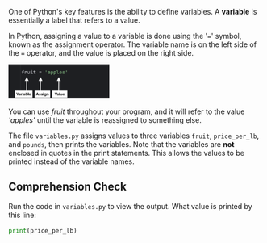 One of Python's key features is the ability to define
variables. A **variable** is essentially a label that refers to a value.

In Python, assigning a value to a variable is done using the '`=`' symbol, known as the assignment operator. The variable name is on the left side of the `=` operator, and the value is placed on the right side.

<img src="../resources/variable_assignment.png" alt="fruit='apples'" width="200px">

You can use *fruit* throughout your program, and it will refer to the value *'apples'* until the variable is reassigned to something else.

The file `variables.py` assigns values to three variables `fruit`, `price_per_lb`, and `pounds`, then prints the variables.
Note that the variables are **not** enclosed in quotes
in the print statements. This allows the values to be printed instead of the variable names.

## Comprehension Check

Run the code in `variables.py` to view the output. What value is printed by this line:

```python
print(price_per_lb)
```
